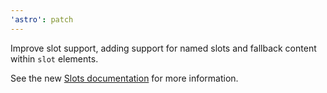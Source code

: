 ```yaml
---
'astro': patch
---
```


Improve slot support, adding support for named slots and fallback content within `slot` elements.

See the new [Slots documentation](https://github.com/snowpackjs/astro/blob/main/docs/core-concepts/astro-components.md#slots) for more information.
